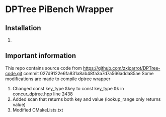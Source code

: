 # DPTree PiBench Wrapper

## Installation
1. 

## Important information
This repo contains source code from https://github.com/zxjcarrot/DPTree-code.git
commit 027d9122e6fa831a8ab48fa3a7d7a566adda85ae
Some modifications are made to compile dptree wrapper

1. Changed const key_type &key to const key_type &k in concur_dptree.hpp line 2438
2. Added scan that returns both key and value (lookup_range only returns value)
3. Modified CMakeLists.txt